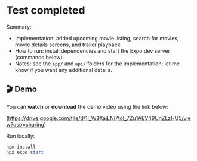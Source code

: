 # Test completed

Summary:

- Implementation: added upcoming movie listing, search for movies, movie details screens, and trailer playback.
- How to run: install dependencies and start the Expo dev server (commands below).
- Notes: see the `app/` and `api/` folders for the implementation; let me know if you want any additional details.

## 🎬 Demo

You can **watch** or **download** the demo video using the link below:

(https://drive.google.com/file/d/1I_W8XajLNi7tol_7Zu1AEV49UnZLzHU5/view?usp=sharing)

Run locally:

```powershell
npm install
npx expo start
```

